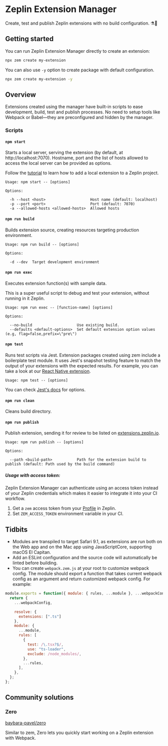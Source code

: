 # Zeplin Extension Manager

Create, test and publish Zeplin extensions with no build configuration. ⚗️🦄

## Getting started

You can run Zeplin Extension Manager directly to create an extension:

```sh
npx zem create my-extension
```

You can also use `-y` option to create package with default configuration.

```sh
npx zem create my-extension -y
```

## Overview

Extensions created using the manager have built-in scripts to ease development, build, test and publish processes. No need to setup tools like Webpack or Babel—they are preconfigured and hidden by the manager.

### Scripts

#### `npm start`

Starts a local server, serving the extension (by default, at http://localhost:7070). Hostname, port and the list of hosts allowed to access the local server can be provided as options.

Follow the [tutorial](https://github.com/zeplin/zeplin-extension-documentation/blob/master/tutorial.md#adding-a-local-extension) to learn how to add a local extension to a Zeplin project.

```
Usage: npm start -- [options]

Options:

  -h --host <host>                    Host name (default: localhost)
  -p --port <port>                    Port (default: 7070)
  -a --allowed-hosts <allowed-hosts>  Allowed hosts
```

#### `npm run build`

Builds extension source, creating resources targeting production environment.

```
Usage: npm run build -- [options]

Options:

  -d --dev  Target development environment
```

#### `npm run exec`

Executes extension function(s) with sample data.

This is a super useful script to debug and test your extension, without running in it Zeplin.

```
Usage: npm run exec -- [function-name] [options]

Options:

  --no-build                    Use existing build.
  --defaults <default-options>  Set default extension option values (e.g, flag=false,prefix=\"pre\")
```

#### `npm test`

Runs test scripts via Jest. Extension packages created using zem include a boilerplate test module. It uses Jest's snapshot testing feature to match the output of your extensions with the expected results. For example, you can take a look at our [React Native extension](https://github.com/zeplin/react-native-extension/blob/develop/src/index.test.js).

```
Usage: npm test -- [options]
```

You can check [Jest's docs](https://jestjs.io/docs/en/cli.html) for options.

#### `npm run clean`

Cleans build directory.


#### `npm run publish`

Publish extension, sending it for review to be listed on [extensions.zeplin.io](https://extensions.zeplin.io).

```
Usage: npm run publish -- [options]

Options:

  --path <build-path>           Path for the extension build to publish (default: Path used by the build command)
```


##### Usage with access token:

Zeplin Extension Manager can authenticate using an access token instead of your Zeplin credentials which makes it easier to integrate it into your CI workflow.

1. Get a `zem` access token from your [Profile](https://app.zeplin.io/profile/connected-apps) in Zeplin.
2. Set `ZEM_ACCESS_TOKEN` environment variable in your CI.

## Tidbits

- Modules are transpiled to target Safari 9.1, as extensions are run both on the Web app and on the Mac app using JavaScriptCore, supporting macOS El Capitan.
- Add an ESLint configuration and the source code will automatically be linted before building.
- You can create `webpack.zem.js` at your root to customize webpack config. The module should export a function
that takes current webpack config as an argument and return customized webpack config. For example:

```javascript
module.exports = function({ module: { rules, ...module }, ...webpackConfig }) {
  return {
    ...webpackConfig,

    resolve: {
      extensions: [".ts"]
    },
    module: {
      ...module,
      rules: [
        {
          test: /\.tsx?$/,
          use: "ts-loader",
          exclude: /node_modules/,
        },
        ...rules,
      ],
    },
  };
};
```

## Community solutions

### Zero

[baybara-pavel/zero](https://github.com/baybara-pavel/zero)

Similar to zem, Zero lets you quickly start working on a Zeplin extension with Webpack.
